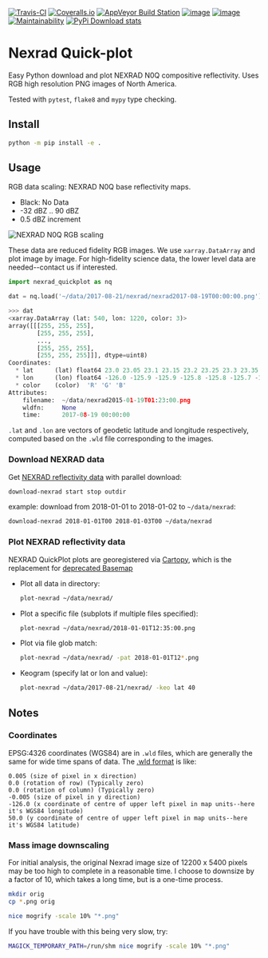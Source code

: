 [![Travis-CI](https://travis-ci.org/scivision/nexrad-quick-plot.svg?branch=master)](https://travis-ci.org/scivision/nexrad-quick-plot)
[![Coveralls.io](https://coveralls.io/repos/github/scivision/nexrad-quick-plot/badge.svg?branch=master)](https://coveralls.io/github/scivision/nexrad-quick-plot?branch=master)
[![AppVeyor Build Station](https://ci.appveyor.com/api/projects/status/jmiiyri2xqdvu5wm?svg=true)](https://ci.appveyor.com/project/scivision/nexrad-quick-plot)
[![image](https://img.shields.io/pypi/pyversions/NEXRAD-quickplot.svg)](https://pypi.python.org/pypi/NEXRAD-quickplot)
[![image](https://img.shields.io/pypi/format/NEXRAD-quickplot.svg)](https://pypi.python.org/pypi/NEXRAD-quickplot)
[![Maintainability](https://api.codeclimate.com/v1/badges/d2df020d3c1e6522412a/maintainability)](https://codeclimate.com/github/scivision/nexrad-quick-plot/maintainability)
[![PyPi Download stats](http://pepy.tech/badge/NEXRAD-quickplot)](http://pepy.tech/project/NEXRAD-quickplot)

# Nexrad Quick-plot

Easy Python download and plot NEXRAD N0Q compositive reflectivity.
Uses RGB high resolution PNG images of North America.

Tested with `pytest`, `flake8` and `mypy` type checking.

## Install
```sh
python -m pip install -e .
```

## Usage

RGB data scaling: NEXRAD N0Q base reflectivity maps.

* Black: No Data
* -32 dBZ .. 90 dBZ
* 0.5 dBZ increment

![NEXRAD N0Q RGB scaling](doc/n0q_ramp.png)

These data are reduced fidelity RGB images.
We use `xarray.DataArray` and plot image by image.
For high-fidelity science data, the lower level data are needed--contact us if interested.

```python
import nexrad_quickplot as nq

dat = nq.load('~/data/2017-08-21/nexrad/nexrad2017-08-19T00:00:00.png')

>>> dat
<xarray.DataArray (lat: 540, lon: 1220, color: 3)>
array([[[255, 255, 255],
        [255, 255, 255],
        ...,
        [255, 255, 255],
        [255, 255, 255]]], dtype=uint8)
Coordinates:
  * lat      (lat) float64 23.0 23.05 23.1 23.15 23.2 23.25 23.3 23.35 23.4 ...
  * lon      (lon) float64 -126.0 -125.9 -125.9 -125.8 -125.8 -125.7 -125.7 ...
  * color    (color)  'R' 'G' 'B'
Attributes:
    filename:  ~/data/nexrad2015-01-19T01:23:00.png
    wldfn:     None
    time:      2017-08-19 00:00:00
```

`.lat` and `.lon` are vectors of geodetic latitude and longitude respectively, computed based on the `.wld` file corresponding to the images.


### Download NEXRAD data

Get
[NEXRAD reflectivity data](https://mesonet.agron.iastate.edu/docs/nexrad_composites/)
with parallel download:
```sh
download-nexrad start stop outdir
```

example:
download from 2018-01-01 to 2018-01-02 to `~/data/nexrad`:
```sh
download-nexrad 2018-01-01T00 2018-01-03T00 ~/data/nexrad
```

### Plot NEXRAD reflectivity data

NEXRAD QuickPlot plots are georegistered via 
[Cartopy](https://pypi.org/project/Cartopy/), 
which is the replacement for 
[deprecated Basemap](https://www.scivision.co/cartopy-replace-deprecated-basemap/)

* Plot all data in directory:
  ```sh
  plot-nexrad ~/data/nexrad/
  ```
* Plot a specific file (subplots if multiple files specified):
  ```sh
  plot-nexrad ~/data/nexrad/2018-01-01T12:35:00.png
  ```
* Plot via file glob match:
  ```sh
  plot-nexrad ~/data/nexrad/ -pat 2018-01-01T12*.png
  ```
* Keogram (specify lat or lon and value):
  ```sh
  plot-nexrad ~/data/2017-08-21/nexrad/ -keo lat 40
  ```

## Notes

### Coordinates

EPSG:4326 coordinates (WGS84) are in `.wld` files, which are generally the
same for wide time spans of data. The
[.wld format](https://mesonet.agron.iastate.edu/docs/radmapserver/howto.html#toc3.3)
is like:
```
0.005 (size of pixel in x direction)
0.0 (rotation of row) (Typically zero)
0.0 (rotation of column) (Typically zero)
-0.005 (size of pixel in y direction)
-126.0 (x coordinate of centre of upper left pixel in map units--here it's WGS84 longitude)
50.0 (y coordinate of centre of upper left pixel in map units--here it's WGS84 latitude)
```


### Mass image downscaling

For initial analysis, the original Nexrad image size of 12200 x 5400 pixels may be too high to complete in a reasonable time.
I choose to downsize by a factor of 10, which takes a long time, but is a one-time process.

```bash
mkdir orig
cp *.png orig

nice mogrify -scale 10% "*.png"
```

If you have trouble with this being very slow, try:

```bash
MAGICK_TEMPORARY_PATH=/run/shm nice mogrify -scale 10% "*.png"
```


